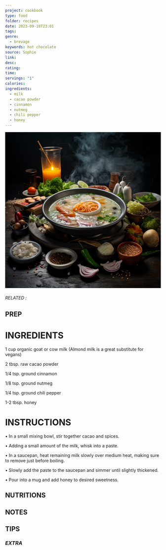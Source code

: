 ```yaml
---
project: cookbook
type: food
folder: recipes
date: 2023-09-18T23:01
tags: 
genre:
  - brevage
keywords: hot chocolate
source: Sophie
link: 
desc: 
rating: 
time: 
servings: "1"
calories: 
ingredients:
  - milk
  - cacao powder
  - cinnamon
  - nutmeg
  - chili pepper
  - honey
---
```


![IMAGE](_default.png)

###### *RELATED* : 


## PREP


# INGREDIENTS

1 cup organic goat or cow milk (Almond milk is a great substitute for vegans)

2 tbsp. raw cacao powder

1/4 tsp. ground cinnamon

1/8 tsp. ground nutmeg

1/4 tsp. ground chili pepper

1-2 tbsp. honey


# INSTRUCTIONS

• In a small mixing bowl, stir together cacao and spices.

• Adding a small amount of the milk, whisk into a paste.

• In a saucepan, heat remaining milk slowly over medium heat, making sure to remove just before boiling.

• Slowly add the paste to the saucepan and simmer until slightly thickened.

• Pour into a mug and add honey to desired sweetness.


## NUTRITIONS



## NOTES



## TIPS



### *EXTRA*



